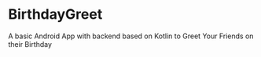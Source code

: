 # BirthdayGreet
A basic Android App with backend based on Kotlin to Greet Your Friends on their Birthday
